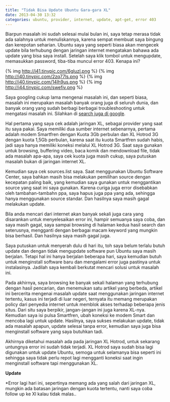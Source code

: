 ```yaml
---
title: "Tidak Bisa Update Ubuntu Gara-gara XL"
date: 2013-04-30 13:32
categories: ubuntu, provider, internet, update, apt-get, error 403
---
```


Biarpun masalah ini sudah selesai mulai bulan ini, saya tetap merasa tidak ada salahnya untuk menuliskannya, karena sempat membuat saya bingung dan kerepotan seharian. Ubuntu saya yang seperti biasa akan mengecek update bila terhubung dengan jaringan internet mengatakan bahawa ada update yang bisa saya install. Setelah saya klik tombol untuk mengupdate, memasukkan password, tiba-tiba muncul error 403. Kenapa ini?
<!--more-->
{% img http://i41.tinypic.com/6gluzl.png %}
{% img http://i40.tinypic.com/2zq77ls.png %}
{% img http://i40.tinypic.com/14lh9us.png %}
{% img http://i44.tinypic.com/swefiv.png %}

Saya googling cukup lama mengenai masalah ini, dan seperti biasa, masalah ini merupakan masalah banyak orang juga di seluruh dunia, dan banyak orang yang sudah berbagi berbagai troubleshooting untuk mengatasi masalah ini. Silahkan di [search juga di google][1].

Hal pertama yang saya cek adalah jaringan XL, sebagai provider yang saat itu saya pakai. Saya memiliki dua sumber internet sebenarnya, pertama adalah modem Smartfren dengan Kuota 3Gb perbulan dan XL Hotrod 3G dengan kuota 1,5Gb perbulan, karena saat itu kuota Smartfren sudah habis, jadi saya hanya memiliki koneksi melalui XL Hotrod 3G. Saat saya gunakan untuk browsing, buffering video, baca komik dan mendownload file, tidak ada masalah apa-apa, saya cek kuota juga masih cukup, saya putuskan masalah bukan di jaringan internet XL.

Kemudian saya cek sources.list saya. Saat menggunakan Ubuntu Software Center, saya bahkan masih bisa melakukan pemilihan source dengan kecepatan paling baik, yang kemudian saya gunakan untuk menggantikan source yang saat ini saya gunakan. Karena curiga juga error disebabkan oleh tambahan-tambahn ppa, saya hapus juga ppa yang ada, sehingga hanya menggunakan source standar. Dan hasilnya saya masih gagal melakukan update.

Bila anda mencari dari internet akan banyak sekali juga cara yang disarankan untuk menyelesaikan error ini, hampir semuanya saya coba, dan saya masih gagal, saya sampai browsing di halaman kedua hasil search dan seterusnya, mengganti dengan berbagai macam keyword yang mungkin bisa berhasil. Dan hasilnya saya masih gagal juga.

Saya putuskan untuk menyerah dulu di hari itu, toh saya belum terlalu butuh update dan dengan tidak mengupdate software pun Ubuntu saya masih berjalan. Tetapi hal ini hanya berjalan beberapa hari, saya kemudian butuh untuk menginstall software baru dan mengalami error juga pastinya untuk instalasinya. Jadilah saya kembali berkutat mencari solusi untuk masalah ini.

Pada akhirnya, saya browsing ke banyak sekali halaman yang terhubung dengan hasil pencarian, dan menemukan satu artikel yang berbeda, artikel ini bercerita mengenai masalah update saat menggunakan jaringan internet tertentu, kasus ini terjadi di luar negeri, ternyata itu memang merupakan policy dari penyedia internet untuk memblok akses terhadap beberapa jenis situs. Dari situ saya berpikir, jangan-jangan ini juga karena XL-nya. Kemudian saya isi pulsa Smartfren, ubah koneksi ke modem Smart dan mencoba lagi untuk update. Hasilnya, saya sukses melakukan update, tidak ada masalah apapun, update selesai tanpa error, kemudian saya juga bisa menginstall software yang saya butuhkan tadi.

Akhirnya diketahui masalah ada pada jaringan XL Hotrod, untuk sekarang untungnya error ini sudah tidak terjadi. XL Hotrod saya sudah bisa lagi digunakan untuk update Ubuntu, semoga untuk selamanya bisa seperti ini sehingga saya tidak perlu repot lagi mengganti koneksi saat ingin menginstall software tapi menggunakan XL.

**Update**

*Error lagi hari ini, sepertinya memang ada yang salah dari jaringan XL, mungkin ada batasan jaringan dengan kuota tertentu, nanti saya coba follow up ke Xl kalau tidak malas..

[1]: https://www.google.com/search?client=ubuntu&channel=fs&q=error+403+update+ubuntu&ie=utf-8&oe=utf-8